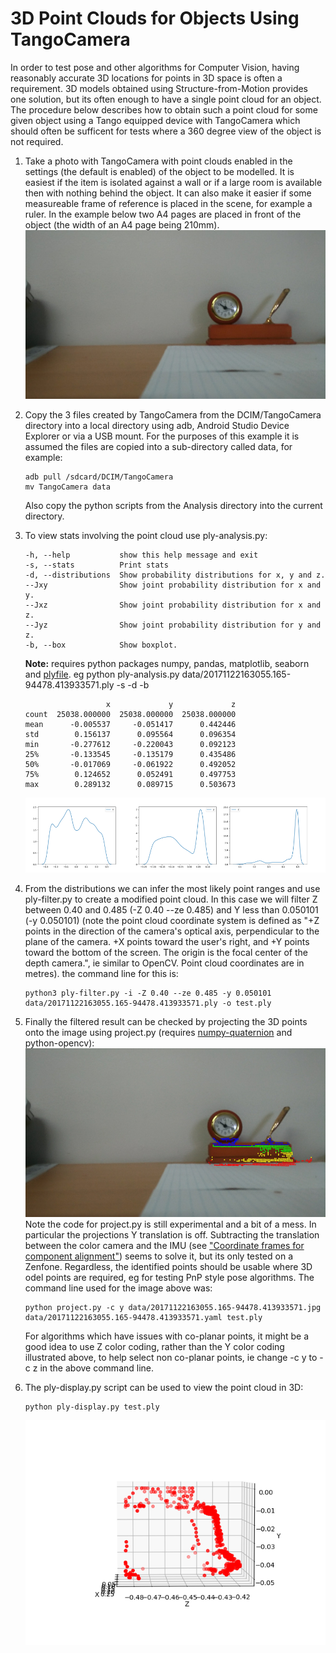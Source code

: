 # 3D Point Clouds for Objects Using TangoCamera
In order to test pose and other algorithms for Computer Vision, having reasonably accurate 3D locations
for points in 3D space is often a requirement. 3D models obtained using Structure-from-Motion provides
one solution, but its often enough to have a single point cloud for an object. The procedure below
describes how to obtain such a point cloud for some given object using a Tango equipped device with
TangoCamera which should often be sufficent for tests where a 360 degree view of the object is not
required.

1. Take a photo with TangoCamera with point clouds enabled in the settings (the default is enabled)
   of the object to be modelled.  It is easiest if the item is isolated against a wall or if a large
   room is available then with nothing behind the object. It can also make it easier if some
   measureable frame of reference is placed in the scene, for example a ruler. In the example below
   two A4 pages are placed in front of the object (the width of an A4 page being 210mm).
   ![Object Image](images/penclock.jpg "Image of Object")

1. Copy the 3 files created by TangoCamera from the DCIM/TangoCamera directory into a local directory using adb, Android Studio Device Explorer or via a USB mount. For the purposes of this example it is assumed the files are copied into a sub-directory called data, for example:

   ```
   adb pull /sdcard/DCIM/TangoCamera
   mv TangoCamera data
   ```
   Also copy the python scripts from the Analysis directory into the current directory.

1. To view stats involving the point cloud use ply-analysis.py:

   ```
   -h, --help           show this help message and exit
   -s, --stats          Print stats
   -d, --distributions  Show probability distributions for x, y and z.
   --Jxy                Show joint probability distribution for x and y.
   --Jxz                Show joint probability distribution for x and z.
   --Jyz                Show joint probability distribution for y and z.
   -b, --box            Show boxplot.
   ```

   **Note:** requires python packages numpy, pandas, matplotlib, seaborn and [plyfile](https://github.com/dranjan/python-plyfile).
   eg python ply-analysis.py data/20171122163055.165-94478.413933571.ply -s -d -b
   ```
                     x             y             z
   count  25038.000000  25038.000000  25038.000000
   mean      -0.005537     -0.051417      0.442446
   std        0.156137      0.095564      0.096354
   min       -0.277612     -0.220043      0.092123
   25%       -0.133545     -0.135179      0.435486
   50%       -0.017069     -0.061922      0.492052
   75%        0.124652      0.052491      0.497753
   max        0.289132      0.089715      0.503673
   ```
   ![Distributions](images/distributions.png "Distributions")

1. From the distributions we can infer the most likely point ranges and use
   ply-filter.py to create a modified point cloud. In this case we will filter
   Z between  0.40 and 0.485 (-Z 0.40 --ze 0.485) and Y less than 0.050101
   (-y 0.050101) (note the point cloud coordinate system is defined as
   "+Z points in the direction of the camera's optical axis, perpendicular to the plane of the camera.
    +X points toward the user's right, and +Y points toward the bottom of the screen. The origin is the focal center
    of the depth camera.", ie similar to OpenCV. Point cloud coordinates are in metres).
    the command line for this is:
    ```
    python3 ply-filter.py -i -Z 0.40 --ze 0.485 -y 0.050101 data/20171122163055.165-94478.413933571.ply -o test.ply
    ```

1. Finally the filtered result can be checked by projecting the 3D points onto the image
   using project.py (requires [numpy-quaternion](https://github.com/moble/quaternion) and
   python-opencv):
   ![3D Projection](images/project.jpg "3D Projection")
   Note the code for project.py is still experimental and a bit of a mess. In particular the projections
   Y translation is off. Subtracting the translation between the color camera and the IMU
   (see ["Coordinate frames for component alignment"](https://developers.google.com/tango/overview/frames-of-reference#coordinate_frames_for_component_alignment))
   seems to solve it, but its only tested on a Zenfone. Regardless, the identified points should be usable where 3D
   odel points are required, eg for testing PnP style pose algorithms. The command line used for the image above was:
   ```
   python project.py -c y data/20171122163055.165-94478.413933571.jpg data/20171122163055.165-94478.413933571.yaml test.ply
   ```

   For algorithms which have issues with co-planar   points, it might be a good idea to use Z color coding, rather than the
   Y color coding illustrated above, to help select non co-planar points, ie change -c y to -c z in the above command line.

1.  The ply-display.py script can be used to view the point cloud in 3D:
    ```
    python ply-display.py test.ply
    ```
    ![3D Point Cloud](images/display.png "3D Point Cloud")
